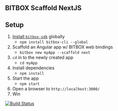## BITBOX Scaffold NextJS

## Setup

1.  [Install `bitbox-sdk`](https://www.npmjs.com/package/bitbox-sdk) globally
    - `npm install bitbox-cli --global`
2.  Scaffold an Angular app w/ BITBOX web bindings
    - `bitbox new myApp --scaffold next`
3.  `cd` in to the newly created app
    - `cd myApp`
4.  Install dependencies
    - `npm install`
5.  Start the app
    - `npm start`
6.  Open a browser to `http://localhost:3000/`
7.  Win

[![Build Status](https://travis-ci.org/Bitcoin-com/bitbox-scaffold-next.svg?branch=master)](https://travis-ci.org/Bitcoin-com/bitbox-scaffold-next)
